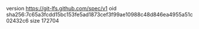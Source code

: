 version https://git-lfs.github.com/spec/v1
oid sha256:7c65a3fcdd15bc153fe5ad1873cef3f99ae10988c48d846ea4955a51c02432c6
size 172704
